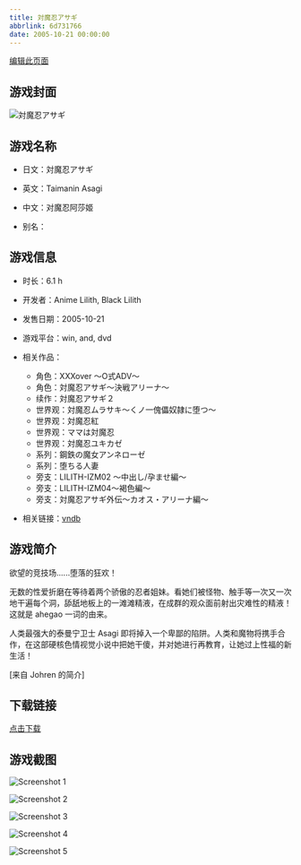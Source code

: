```yaml
---
title: 対魔忍アサギ
abbrlink: 6d731766
date: 2005-10-21 00:00:00
---
```

[编辑此页面](https://github.com/ACG-3/ADV3-source/blob/main/source/_posts/games/%E5%AF%BE%E9%AD%94%E5%BF%8D%E3%82%A2%E3%82%B5%E3%82%AE.md)

## 游戏封面

![対魔忍アサギ](https%3A//pan.timero.xyz/onedrive/img_lib_001/%E5%AF%BE%E9%AD%94%E5%BF%8D%E3%82%A2%E3%82%B5%E3%82%AE_cover.avif)


## 游戏名称

- 日文：対魔忍アサギ
- 英文：Taimanin Asagi
- 中文：对魔忍阿莎姬

- 别名：


## 游戏信息

- 时长：6.1 h
- 开发者：Anime Lilith, Black Lilith
- 发售日期：2005-10-21
- 游戏平台：win, and, dvd
- 相关作品：
   - 角色：XXXover ～O式ADV～
   - 角色：対魔忍アサギ～決戦アリーナ～
   - 续作：対魔忍アサギ２
   - 世界观：対魔忍ムラサキ～くノ一傀儡奴隷に堕つ～
   - 世界观：対魔忍紅
   - 世界观：ママは対魔忍
   - 世界观：対魔忍ユキカゼ
   - 系列：鋼鉄の魔女アンネローゼ
   - 系列：堕ちる人妻
   - 旁支：LILITH-IZM02 ～中出し/孕ませ編～
   - 旁支：LILITH-IZM04～褐色編～
   - 旁支：対魔忍アサギ外伝～カオス・アリーナ編～

- 相关链接：[vndb](https://vndb.org/v731)


## 游戏简介

欲望的竞技场......堕落的狂欢！

无数的性爱折磨在等待着两个骄傲的忍者姐妹。看她们被怪物、触手等一次又一次地干遍每个洞，舔舐地板上的一滩滩精液，在成群的观众面前射出灾难性的精液！这就是 ahegao 一词的由来。

人类最强大的泰曼宁卫士 Asagi 即将掉入一个卑鄙的陷阱。人类和魔物将携手合作，在这部硬核色情视觉小说中把她干傻，并对她进行再教育，让她过上性福的新生活！

[来自 Johren 的简介]


## 下载链接

[点击下载](https://pan.timero.xyz/onedrive/adv_lib_001/%E5%AF%BE%E9%AD%94%E5%BF%8D%E3%82%A2%E3%82%B5%E3%82%AE)


## 游戏截图


![Screenshot 1](https%3A//pan.timero.xyz/onedrive/img_lib_001/%E5%AF%BE%E9%AD%94%E5%BF%8D%E3%82%A2%E3%82%B5%E3%82%AE_Screenshot_1.avif)

![Screenshot 2](https%3A//pan.timero.xyz/onedrive/img_lib_001/%E5%AF%BE%E9%AD%94%E5%BF%8D%E3%82%A2%E3%82%B5%E3%82%AE_Screenshot_2.avif)

![Screenshot 3](https%3A//pan.timero.xyz/onedrive/img_lib_001/%E5%AF%BE%E9%AD%94%E5%BF%8D%E3%82%A2%E3%82%B5%E3%82%AE_Screenshot_3.avif)

![Screenshot 4](https%3A//pan.timero.xyz/onedrive/img_lib_001/%E5%AF%BE%E9%AD%94%E5%BF%8D%E3%82%A2%E3%82%B5%E3%82%AE_Screenshot_4.avif)

![Screenshot 5](https%3A//pan.timero.xyz/onedrive/img_lib_001/%E5%AF%BE%E9%AD%94%E5%BF%8D%E3%82%A2%E3%82%B5%E3%82%AE_Screenshot_5.avif)

